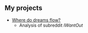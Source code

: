 ## My projects 

- [Where do dreams flow?](https://rouenlee29.github.io/reddit-iwantout)
    - Analysis of subreddit _IWantOut_

